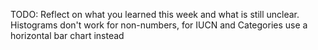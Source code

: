 TODO: Reflect on what you learned this week and what is still unclear.
Histograms don't work for non-numbers, for IUCN and Categories use a horizontal bar chart instead